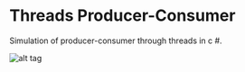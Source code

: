 # Threads Producer-Consumer

Simulation of producer-consumer through threads in c #.

![alt tag](https://68.media.tumblr.com/ed836e9e21fe06057ef66cafb296dddc/tumblr_ogyequH3NL1qem9f0o1_540.jpg)
